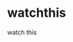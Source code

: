 watchthis
=========

watch this






















































































































































